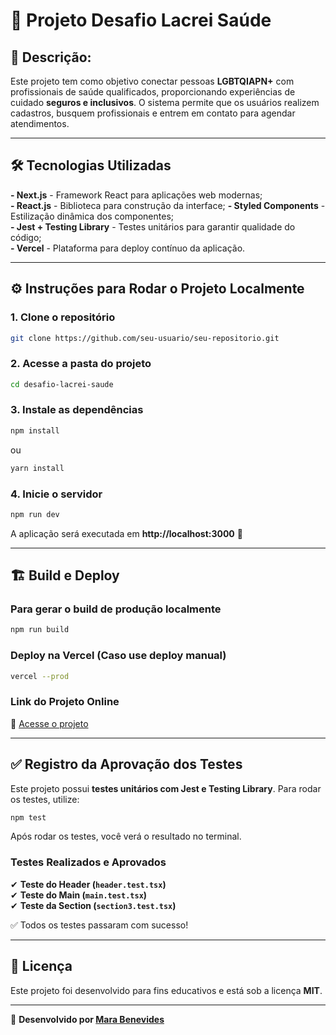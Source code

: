 # 🚀 Projeto Desafio Lacrei Saúde

## 📌 **Descrição:**  
Este projeto tem como objetivo conectar pessoas **LGBTQIAPN+** com profissionais de saúde qualificados, proporcionando experiências de cuidado **seguros e inclusivos**. O sistema permite que os usuários realizem cadastros, busquem profissionais e entrem em contato para agendar atendimentos.

---

## 🛠 **Tecnologias Utilizadas**

**- Next.js** - Framework React para aplicações web modernas;  
**- React.js** - Biblioteca para construção da interface;
**- Styled Components** - Estilização dinâmica dos componentes;  
**- Jest + Testing Library** - Testes unitários para garantir qualidade do código;  
**- Vercel** - Plataforma para deploy contínuo da aplicação.

---

## ⚙️ **Instruções para Rodar o Projeto Localmente**

### **1. Clone o repositório**

```bash
git clone https://github.com/seu-usuario/seu-repositorio.git
```

### **2. Acesse a pasta do projeto**

```bash
cd desafio-lacrei-saude
```

### **3. Instale as dependências**

```bash
npm install
```

ou

```bash
yarn install
```

### **4. Inicie o servidor**

```bash
npm run dev
```

A aplicação será executada em **http://localhost:3000** 🚀

---

## 🏗 **Build e Deploy**

###  **Para gerar o build de produção localmente**

```bash
npm run build
```

###  **Deploy na Vercel (Caso use deploy manual)**

```bash
vercel --prod
```

###  **Link do Projeto Online**

🔗 [Acesse o projeto](https://desafio-lacrei-saude-theta.vercel.app/)

---

## ✅ **Registro da Aprovação dos Testes**

Este projeto possui **testes unitários com Jest e Testing Library**. Para rodar os testes, utilize:

```bash
npm test
```

Após rodar os testes, você verá o resultado no terminal.

###  **Testes Realizados e Aprovados**

✔ **Teste do Header (`header.test.tsx`)**  
✔ **Teste do Main (`main.test.tsx`)**  
✔ **Teste da Section (`section3.test.tsx`)**

✅ Todos os testes passaram com sucesso!

---

## 📄 **Licença**

Este projeto foi desenvolvido para fins educativos e está sob a licença **MIT**.

---

🚀 **Desenvolvido por [Mara Benevides](https://github.com/marafabiana)**
